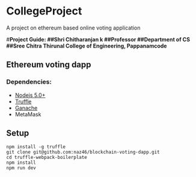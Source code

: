 # CollegeProject
A project on ethereum based online voting application

#**Project Guide: 
##Shri Chitharanjan k
##Professor
##Department of CS
##Sree Chitra Thirunal College of Engineering, Pappanamcode**
               

##  Ethereum voting dapp

### Dependencies:
- [Nodejs 5.0+](https://nodejs.org/en/)
- [Truffle](https://github.com/trufflesuite/truffle)
- [Ganache](http://truffleframework.com/ganache/)
- MetaMask

## Setup
```
npm install -g truffle
git clone git@github.com:naz46/blockchain-voting-dapp.git
cd truffle-webpack-boilerplate
npm install
npm run dev
```
